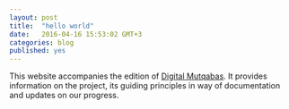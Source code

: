 ```yaml
---
layout: post
title:  "hello world"
date:   2016-04-16 15:53:02 GMT+3
categories: blog
published: yes
---
```


This website accompanies the edition of [Digital Mutqabas](https://www.github.com/tillgraller/digital-muqtabas). It provides information on the project, its guiding principles in way of documentation and updates on our progress.